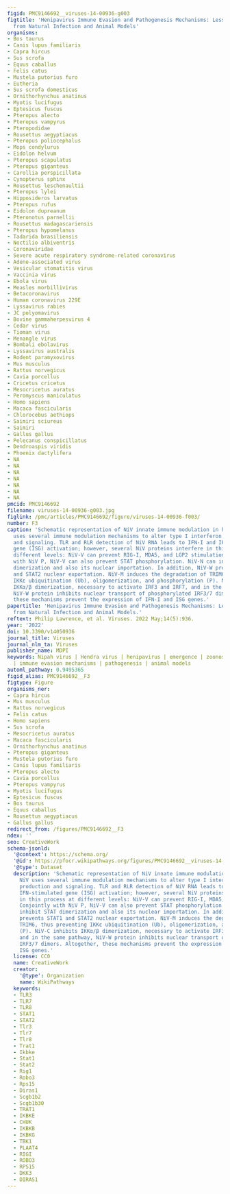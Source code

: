 ```yaml
---
figid: PMC9146692__viruses-14-00936-g003
figtitle: 'Henipavirus Immune Evasion and Pathogenesis Mechanisms: Lessons Learnt
  from Natural Infection and Animal Models'
organisms:
- Bos taurus
- Canis lupus familiaris
- Capra hircus
- Sus scrofa
- Equus caballus
- Felis catus
- Mustela putorius furo
- Eutheria
- Sus scrofa domesticus
- Ornithorhynchus anatinus
- Myotis lucifugus
- Eptesicus fuscus
- Pteropus alecto
- Pteropus vampyrus
- Pteropodidae
- Rousettus aegyptiacus
- Pteropus poliocephalus
- Mops condylurus
- Eidolon helvum
- Pteropus scapulatus
- Pteropus giganteus
- Carollia perspicillata
- Cynopterus sphinx
- Rousettus leschenaultii
- Pteropus lylei
- Hipposideros larvatus
- Pteropus rufus
- Eidolon dupreanum
- Pteronotus parnellii
- Rousettus madagascariensis
- Pteropus hypomelanus
- Tadarida brasiliensis
- Noctilio albiventris
- Coronaviridae
- Severe acute respiratory syndrome-related coronavirus
- Adeno-associated virus
- Vesicular stomatitis virus
- Vaccinia virus
- Ebola virus
- Measles morbillivirus
- Betacoronavirus
- Human coronavirus 229E
- Lyssavirus rabies
- JC polyomavirus
- Bovine gammaherpesvirus 4
- Cedar virus
- Tioman virus
- Menangle virus
- Bombali ebolavirus
- Lyssavirus australis
- Rodent paramyxovirus
- Mus musculus
- Rattus norvegicus
- Cavia porcellus
- Cricetus cricetus
- Mesocricetus auratus
- Peromyscus maniculatus
- Homo sapiens
- Macaca fascicularis
- Chlorocebus aethiops
- Saimiri sciureus
- Saimiri
- Gallus gallus
- Pelecanus conspicillatus
- Dendroaspis viridis
- Phoenix dactylifera
- NA
- NA
- NA
- NA
- NA
- NA
- NA
pmcid: PMC9146692
filename: viruses-14-00936-g003.jpg
figlink: /pmc/articles/PMC9146692/figure/viruses-14-00936-f003/
number: F3
caption: 'Schematic representation of NiV innate immune modulation in humans. NiV
  uses several immune modulation mechanisms to alter type I interferon (IFN-I) production
  and signaling. TLR and RLR detection of NiV RNA leads to IFN-I and IFN-stimulated
  gene (ISG) activation; however, several NiV proteins interfere in this process at
  different levels: NiV-V can prevent RIG-I, MDA5, and LGP2 stimulation. Conjointly
  with NiV P, NiV-V can also prevent STAT phosphorylation. NiV-N can inhibit STAT
  dimerization and also its nuclear importation. In addition, NiV-W prevents STAT1
  and STAT2 nuclear exportation. NiV-M induces the degradation of TRIM6, thus preventing
  IKKε ubiquitination (Ub), oligomerization, and phosphorylation (P). NiV-C inhibits
  IKKα/β dimerization, necessary to activate IRF3 and IRF7, and in the same pathway,
  NiV-W protein inhibits nuclear transport of phosphorylated IRF3/7 dimers. Altogether,
  these mechanisms prevent the expression of IFN-I and ISG genes.'
papertitle: 'Henipavirus Immune Evasion and Pathogenesis Mechanisms: Lessons Learnt
  from Natural Infection and Animal Models.'
reftext: Philip Lawrence, et al. Viruses. 2022 May;14(5):936.
year: '2022'
doi: 10.3390/v14050936
journal_title: Viruses
journal_nlm_ta: Viruses
publisher_name: MDPI
keywords: Nipah virus | Hendra virus | henipavirus | emergence | zoonosis | bat-borne
  | immune evasion mechanisms | pathogenesis | animal models
automl_pathway: 0.9495365
figid_alias: PMC9146692__F3
figtype: Figure
organisms_ner:
- Capra hircus
- Mus musculus
- Rattus norvegicus
- Felis catus
- Homo sapiens
- Sus scrofa
- Mesocricetus auratus
- Macaca fascicularis
- Ornithorhynchus anatinus
- Pteropus giganteus
- Mustela putorius furo
- Canis lupus familiaris
- Pteropus alecto
- Cavia porcellus
- Pteropus vampyrus
- Myotis lucifugus
- Eptesicus fuscus
- Bos taurus
- Equus caballus
- Rousettus aegyptiacus
- Gallus gallus
redirect_from: /figures/PMC9146692__F3
ndex: ''
seo: CreativeWork
schema-jsonld:
  '@context': https://schema.org/
  '@id': https://pfocr.wikipathways.org/figures/PMC9146692__viruses-14-00936-g003.html
  '@type': Dataset
  description: 'Schematic representation of NiV innate immune modulation in humans.
    NiV uses several immune modulation mechanisms to alter type I interferon (IFN-I)
    production and signaling. TLR and RLR detection of NiV RNA leads to IFN-I and
    IFN-stimulated gene (ISG) activation; however, several NiV proteins interfere
    in this process at different levels: NiV-V can prevent RIG-I, MDA5, and LGP2 stimulation.
    Conjointly with NiV P, NiV-V can also prevent STAT phosphorylation. NiV-N can
    inhibit STAT dimerization and also its nuclear importation. In addition, NiV-W
    prevents STAT1 and STAT2 nuclear exportation. NiV-M induces the degradation of
    TRIM6, thus preventing IKKε ubiquitination (Ub), oligomerization, and phosphorylation
    (P). NiV-C inhibits IKKα/β dimerization, necessary to activate IRF3 and IRF7,
    and in the same pathway, NiV-W protein inhibits nuclear transport of phosphorylated
    IRF3/7 dimers. Altogether, these mechanisms prevent the expression of IFN-I and
    ISG genes.'
  license: CC0
  name: CreativeWork
  creator:
    '@type': Organization
    name: WikiPathways
  keywords:
  - TLR3
  - TLR7
  - TLR8
  - STAT1
  - STAT2
  - Tlr3
  - Tlr7
  - Tlr8
  - Trat1
  - Ikbke
  - Stat1
  - Stat2
  - Rig1
  - Robo3
  - Rps15
  - Diras1
  - Scgb1b2
  - Scgb1b30
  - TRAT1
  - IKBKE
  - CHUK
  - IKBKB
  - IKBKG
  - TBK1
  - PLAAT4
  - RIGI
  - ROBO3
  - RPS15
  - DKK3
  - DIRAS1
---
```

